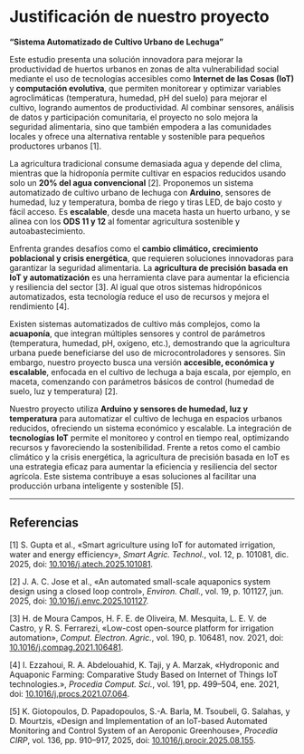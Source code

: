 # Justificación de nuestro proyecto  
**“Sistema Automatizado de Cultivo Urbano de Lechuga”**

Este estudio presenta una solución innovadora para mejorar la productividad de huertos urbanos en zonas de alta vulnerabilidad social mediante el uso de tecnologías accesibles como **Internet de las Cosas (IoT)** y **computación evolutiva**, que permiten monitorear y optimizar variables agroclimáticas (temperatura, humedad, pH del suelo) para mejorar el cultivo, logrando aumentos de productividad. Al combinar sensores, análisis de datos y participación comunitaria, el proyecto no solo mejora la seguridad alimentaria, sino que también empodera a las comunidades locales y ofrece una alternativa rentable y sostenible para pequeños productores urbanos [1].

La agricultura tradicional consume demasiada agua y depende del clima, mientras que la hidroponía permite cultivar en espacios reducidos usando solo un **20% del agua convencional** [2]. Proponemos un sistema automatizado de cultivo urbano de lechuga con **Arduino**, sensores de humedad, luz y temperatura, bomba de riego y tiras LED, de bajo costo y fácil acceso. Es **escalable**, desde una maceta hasta un huerto urbano, y se alinea con los **ODS 11 y 12** al fomentar agricultura sostenible y autoabastecimiento.

Enfrenta grandes desafíos como el **cambio climático, crecimiento poblacional y crisis energética**, que requieren soluciones innovadoras para garantizar la seguridad alimentaria. La **agricultura de precisión basada en IoT y automatización** es una herramienta clave para aumentar la eficiencia y resiliencia del sector [3]. Al igual que otros sistemas hidropónicos automatizados, esta tecnología reduce el uso de recursos y mejora el rendimiento [4].

Existen sistemas automatizados de cultivo más complejos, como la **acuaponía**, que integran múltiples sensores y control de parámetros (temperatura, humedad, pH, oxígeno, etc.), demostrando que la agricultura urbana puede beneficiarse del uso de microcontroladores y sensores. Sin embargo, nuestro proyecto busca una versión **accesible, económica y escalable**, enfocada en el cultivo de lechuga a baja escala, por ejemplo, en maceta, comenzando con parámetros básicos de control (humedad de suelo, luz y temperatura) [2].

Nuestro proyecto utiliza **Arduino y sensores de humedad, luz y temperatura** para automatizar el cultivo de lechuga en espacios urbanos reducidos, ofreciendo un sistema económico y escalable. La integración de **tecnologías IoT** permite el monitoreo y control en tiempo real, optimizando recursos y favoreciendo la sostenibilidad. Frente a retos como el cambio climático y la crisis energética, la agricultura de precisión basada en IoT es una estrategia eficaz para aumentar la eficiencia y resiliencia del sector agrícola. Este sistema contribuye a esas soluciones al facilitar una producción urbana inteligente y sostenible [5].

---

## Referencias

[1] S. Gupta et al., «Smart agriculture using IoT for automated irrigation, water and energy efficiency», *Smart Agric. Technol.*, vol. 12, p. 101081, dic. 2025, doi: [10.1016/j.atech.2025.101081](https://doi.org/10.1016/j.atech.2025.101081).  

[2] J. A. C. Jose et al., «An automated small-scale aquaponics system design using a closed loop control», *Environ. Chall.*, vol. 19, p. 101127, jun. 2025, doi: [10.1016/j.envc.2025.101127](https://doi.org/10.1016/j.envc.2025.101127).  

[3] H. de Moura Campos, H. F. E. de Oliveira, M. Mesquita, L. E. V. de Castro, y R. S. Ferrarezi, «Low-cost open-source platform for irrigation automation», *Comput. Electron. Agric.*, vol. 190, p. 106481, nov. 2021, doi: [10.1016/j.compag.2021.106481](https://doi.org/10.1016/j.compag.2021.106481).  

[4] I. Ezzahoui, R. A. Abdelouahid, K. Taji, y A. Marzak, «Hydroponic and Aquaponic Farming: Comparative Study Based on Internet of Things IoT technologies.», *Procedia Comput. Sci.*, vol. 191, pp. 499–504, ene. 2021, doi: [10.1016/j.procs.2021.07.064](https://doi.org/10.1016/j.procs.2021.07.064).  

[5] K. Giotopoulos, D. Papadopoulos, S.-A. Barla, M. Tsoubeli, G. Salahas, y D. Mourtzis, «Design and Implementation of an IoT-based Automated Monitoring and Control System of an Aeroponic Greenhouse», *Procedia CIRP*, vol. 136, pp. 910–917, 2025, doi: [10.1016/j.procir.2025.08.155](https://doi.org/10.1016/j.procir.2025.08.155).  

